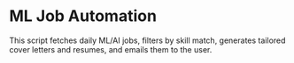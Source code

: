 # ML Job Automation

This script fetches daily ML/AI jobs, filters by skill match, generates tailored cover letters and resumes, and emails them to the user.
